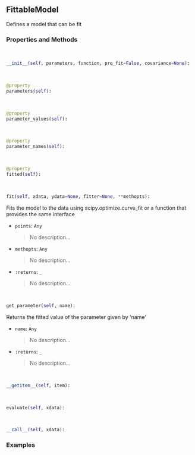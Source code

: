 ## <a id="McUtils.Zachary.FittableModels.FittableModel">FittableModel</a>
Defines a model that can be fit

### Properties and Methods
<a id="McUtils.Zachary.FittableModels.FittableModel.__init__" class="docs-object-method">&nbsp;</a>
```python
__init__(self, parameters, function, pre_fit=False, covariance=None): 
```

<a id="McUtils.Zachary.FittableModels.FittableModel.parameters" class="docs-object-method">&nbsp;</a>
```python
@property
parameters(self): 
```

<a id="McUtils.Zachary.FittableModels.FittableModel.parameter_values" class="docs-object-method">&nbsp;</a>
```python
@property
parameter_values(self): 
```

<a id="McUtils.Zachary.FittableModels.FittableModel.parameter_names" class="docs-object-method">&nbsp;</a>
```python
@property
parameter_names(self): 
```

<a id="McUtils.Zachary.FittableModels.FittableModel.fitted" class="docs-object-method">&nbsp;</a>
```python
@property
fitted(self): 
```

<a id="McUtils.Zachary.FittableModels.FittableModel.fit" class="docs-object-method">&nbsp;</a>
```python
fit(self, xdata, ydata=None, fitter=None, **methopts): 
```
Fits the model to the data using scipy.optimize.curve_fit or a function that provides the same interface
- `points`: `Any`
    >No description...
- `methopts`: `Any`
    >No description...
- `:returns`: `_`
    >No description...

<a id="McUtils.Zachary.FittableModels.FittableModel.get_parameter" class="docs-object-method">&nbsp;</a>
```python
get_parameter(self, name): 
```
Returns the fitted value of the parameter given by 'name'
- `name`: `Any`
    >No description...
- `:returns`: `_`
    >No description...

<a id="McUtils.Zachary.FittableModels.FittableModel.__getitem__" class="docs-object-method">&nbsp;</a>
```python
__getitem__(self, item): 
```

<a id="McUtils.Zachary.FittableModels.FittableModel.evaluate" class="docs-object-method">&nbsp;</a>
```python
evaluate(self, xdata): 
```

<a id="McUtils.Zachary.FittableModels.FittableModel.__call__" class="docs-object-method">&nbsp;</a>
```python
__call__(self, xdata): 
```

### Examples


